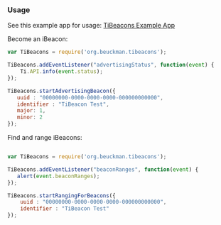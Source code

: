 ### Usage ###

See this example app for usage: [TiBeacons Example App](https://github.com/jbeuckm/TiBeacons-Example-App)

Become an iBeacon:

```javascript
var TiBeacons = require('org.beuckman.tibeacons');

TiBeacons.addEventListener("advertisingStatus", function(event) {
    Ti.API.info(event.status);
});

TiBeacons.startAdvertisingBeacon({
   uuid : "00000000-0000-0000-0000-000000000000",
   identifier : "TiBeacon Test",
   major: 1,
   minor: 2
});
```

Find and range iBeacons:

```javascript

var TiBeacons = require('org.beuckman.tibeacons');

TiBeacons.addEventListener("beaconRanges", function(event) {
   alert(event.beaconRanges);
});

TiBeacons.startRangingForBeacons({
    uuid : "00000000-0000-0000-0000-000000000000",
    identifier : "TiBeacon Test"
});
```

